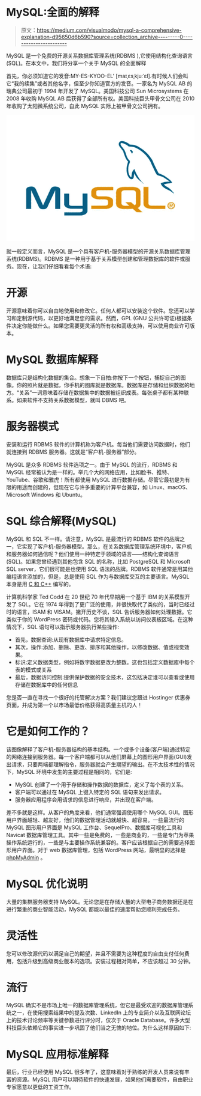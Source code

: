 # MySQL:全面的解释

> 原文：<https://medium.com/visualmodo/mysql-a-comprehensive-explanation-d95650d6b590?source=collection_archive---------0----------------------->

MySQL 是一个免费的开源关系数据库管理系统(RDBMS ),它使用结构化查询语言(SQL)。在本文中，我们将分享一个关于 MySQL 的全面解释

首先，你必须知道它的发音:MY-ES-KYOO-EL' [maɪˌɛsˌkjuːˈɛl].有时候人们会叫它“我的续集”或者其他名字，但至少你知道官方的发音。一家名为 MySQL AB 的瑞典公司最初于 1994 年开发了 MySQL。美国科技公司 Sun Microsystems 在 2008 年收购 MySQL AB 后获得了全部所有权。美国科技巨头甲骨文公司在 2010 年收购了太阳微系统公司，自此 MySQL 实际上被甲骨文公司拥有。

![](img/f66e82471f7eb7594d341e199904da96.png)

就一般定义而言，MySQL 是一个具有客户机-服务器模型的开源关系数据库管理系统(RDBMS)。RDBMS 是一种用于基于关系模型创建和管理数据库的软件或服务。现在，让我们仔细看看每个术语:

# 开源

开源意味着你可以自由地使用和修改它。任何人都可以安装这个软件。您还可以学习和定制源代码，以更好地满足您的需求。然而，GPL (GNU 公共许可证)根据条件决定你能做什么。如果您需要更灵活的所有权和高级支持，可以使用商业许可版本。

# MySQL 数据库解释

数据库只是结构化数据的集合。想象一下自拍:你按下一个按钮，捕捉自己的图像。你的照片就是数据，你手机的图库就是数据库。数据库是存储和组织数据的地方。“关系”一词意味着存储在数据集中的数据被组织成表。每张桌子都有某种联系。如果软件不支持关系数据模型，就叫 DBMS 吧。

# 服务器模式

安装和运行 RDBMS 软件的计算机称为客户机。每当他们需要访问数据时，他们就连接到 RDBMS 服务器。这就是“客户机-服务器”部分。

MySQL 是众多 RDBMS 软件选项之一。由于 MySQL 的流行，RDBMS 和 MySQL 经常被认为是一样的。举几个大的网络应用，比如脸书、推特、YouTube、谷歌和雅虎！所有都使用 MySQL 进行数据存储。尽管它最初是为有限的用途而创建的，但现在它与许多重要的计算平台兼容，如 Linux、macOS、Microsoft Windows 和 Ubuntu。

# SQL 综合解释(MySQL)

MySQL 和 SQL 不一样。请注意，MySQL 是最流行的 RDBMS 软件的品牌之一，它实现了客户机-服务器模型。那么，在关系数据库管理系统环境中，客户机和服务器如何通信呢？他们使用一种特定于领域的语言——结构化查询语言(SQL)。如果您曾经遇到其他包含 SQL 的名称，比如 PostgreSQL 和 Microsoft SQL server，它们很可能是也使用 SQL 语法的品牌。RDBMS 软件通常是用其他编程语言添加的，但是，总是使用 SQL 作为与数据库交互的主要语言。MySQL 本身是用 [C 和 C++](https://visualmodo.com/how-to-validate-the-c-test/) 编写的。

计算机科学家 Ted Codd 在 20 世纪 70 年代早期用一个基于 IBM 的关系模型开发了 SQL。它在 1974 年得到了更广泛的使用，并很快取代了类似的，当时已经过时的语言，ISAM 和 VISAM。撇开历史不谈，SQL 告诉服务器如何处理数据。它类似于你的 WordPress 密码或代码。您将其输入系统以访问仪表板区域。在这种情况下，SQL 语句可以指示服务器执行某些操作:

*   首先，数据查询:从现有数据库中请求特定信息。
*   其次，操作:添加、删除、更改、排序和其他操作，以修改数据、值或视觉效果。
*   标识:定义数据类型，例如将数字数据更改为整数。这也包括定义数据库中每个表的模式或关系
*   最后，数据访问控制:提供保护数据的安全技术，这包括决定谁可以查看或使用存储在数据库中的任何信息

您是否一直在寻找一个很好的托管解决方案？我们建议您跟进 Hostinger 优惠券页面，并成为第一个以市场最低价格获得高质量主机的人！

# 它是如何工作的？

该图像解释了客户机-服务器结构的基本结构。一个或多个设备(客户端)通过特定的网络连接到服务器。每一个客户端都可以从他们屏幕上的图形用户界面(GUI)发出请求，只要两端都理解指令，服务器就会产生期望的输出。在不太技术性的情况下，MySQL 环境中发生的主要过程是相同的，它们是:

*   MySQL 创建了一个用于存储和操作数据的数据库，定义了每个表的关系。
*   客户端可以通过在 MySQL 上键入特定的 SQL 语句来发出请求。
*   服务器应用程序会用请求的信息进行响应，并出现在客户端。

差不多就是这样。从客户的角度来看，他们通常强调使用哪个 MySQL GUI。图形用户界面越轻、越友好，他们的数据管理活动就越快、越容易。一些最流行的 MySQL 图形用户界面是 MySQL 工作台、SequelPro、数据库可视化工具和 Navicat 数据库管理工具。其中一些是免费的，一些是商业的，一些是专门为苹果操作系统运行的，一些是与主要操作系统兼容的。客户应该根据自己的需要选择图形用户界面。对于 web 数据库管理，包括 WordPress 网站，最明显的选择是 [phpMyAdmin](https://www.phpmyadmin.net/) 。

# MySQL 优化说明

大量的集群服务器支持 MySQL。无论您是在存储大量的大型电子商务数据还是在进行繁重的商业智能活动，MySQL 都能以最佳的速度帮助您顺利完成任务。

# 灵活性

您可以修改源代码以满足自己的期望，并且不需要为这种程度的自由支付任何费用，包括升级到高级商业版本的选项。安装过程相对简单，不应该超过 30 分钟。

# 流行

MySQL 确实不是市场上唯一的数据库管理系统，但它是最受欢迎的数据库管理系统之一，在使用搜索结果中的提及次数、LinkedIn 上的专业简介以及互联网论坛上的技术讨论频率等关键参数进行评分时，仅次于 Oracle Database。许多大型科技巨头依赖它的事实进一步巩固了他们当之无愧的地位。为什么这样原因如下:

# MySQL 应用标准解释

最后，行业已经使用 MySQL 很多年了，这意味着对于熟练的开发人员来说有丰富的资源。MySQL 用户可以期待软件的快速发展，如果他们需要软件，自由职业专家愿意以更低的工资工作。